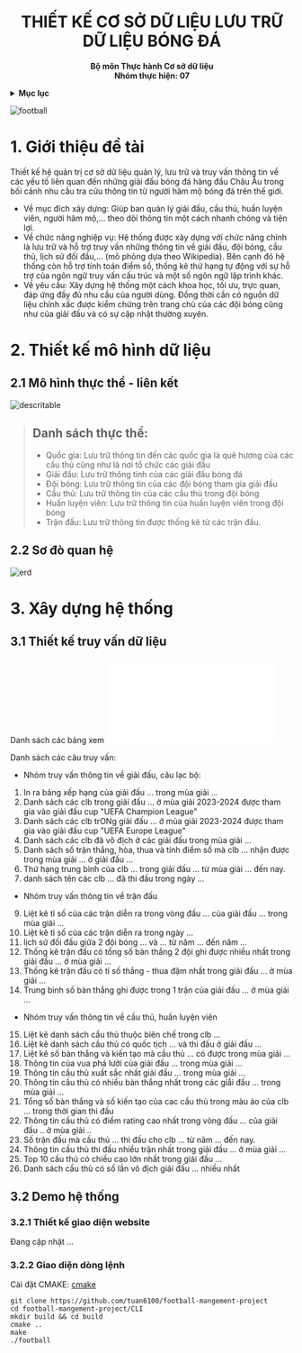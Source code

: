 <div align="center">
  <h1>THIẾT KẾ CƠ SỞ DỮ LIỆU LƯU TRỮ DỮ LIỆU BÓNG ĐÁ    
  </h1>
  <p>
    <strong>Bộ môn Thực hành Cơ sở dữ liệu <br> Nhóm thực hiện: 07</strong>
  </p>
</div>

<details>
  <summary><b>Mục lục</b></summary> 
  
   <ol>
      <li><a href="#gioi-thieu">Giới thiệu để tài</a></li>
      <li><a href="#mo-hinh">Thiết kế mô hình dữ liệu</a></li>
      <li><a href="#xay-dung">Xây dựng hệ thống</a></li>
   </ol>

</details>

![football](https://www.instituteforgovernment.org.uk/sites/default/files/styles/16_9_desktop_2x/public/2023-03/premier-league-football-1504x846px.webp?h=dd1b06b1&itok=iUiWNX_U)

<h1 id="gioi-thieu">1. Giới thiệu đề tài</h1>

Thiết kế hệ quản trị cơ sở dữ liệu quản lý, lưu trữ và truy vấn thông tin về các
yếu tố liên quan đến những giải đấu bóng đá hàng đầu Châu Âu trong bối
cảnh nhu cầu tra cứu thông tin từ người hâm mộ bóng đá trên thế giới.
  - Về mục đích xây dựng: Giúp ban quản lý giải đấu, cầu thủ, huấn luyện
viên, người hâm mộ,... theo dõi thông tin một cách nhanh chóng và tiện
lợi.
  - Về chức năng nghiệp vụ: Hệ thống được xây dựng với chức năng chính là
lưu trữ và hỗ trợ truy vấn những thông tin về giải đấu, đội bóng, cầu thủ,
lịch sử đối đầu,... (mô phỏng dựa theo Wikipedia). Bên cạnh đó hệ thống
còn hỗ trợ tính toán điểm số, thống kê thứ hạng tự động với sự hỗ trợ của
ngôn ngữ truy vấn cấu trúc và một số ngôn ngữ lập trình khác.
  - Về yêu cầu: Xây dựng hệ thống một cách khoa học, tối ưu, trực quan,
đáp ứng đầy đủ nhu cầu của người dùng. Đồng thời cần có nguồn dữ liệu
chính xấc được kiểm chứng trên trang chủ của các đội bóng cũng như của
giải đấu và có sự cập nhật thường xuyên.

<h1 id="mo-hinh">2. Thiết kế mô hình dữ liệu
<h2>2.1 Mô hình thực thể - liên kết</h2>
  
![descritable](https://raw.githubusercontent.com/tuan6100/football-mangement-project/main/img/image.png?token=GHSAT0AAAAAACSFWEYHNLWUKG437UDPX2MSZSNTODA)

>## Danh sách thực thể:
>  - Quốc gia: Lưu trữ thông tin đến các quốc gia là quê hương của các cầu thủ cũng như là nơi tổ chức các giải đấu
>  - Giải đấu: Lưu trữ thông tinh của các giải đấu bóng đá
>  - Đội bóng: Lưu trữ thông tin của các đội bóng tham gia giải đấu
>  - Cầu thủ: Lưu trữ thông tin của các cầu thủ trong đội bóng
>  - Huấn luyện viên: Lưu trữ thông tin của huấn luyện viên trong đội bóng
>  - Trận đấu: Lưu trữ thông tin được thống kê từ các trận đấu.

<h2>2.2 Sơ đò quan hệ</h2>

![erd](https://github.com/tuan6100/football-mangement-project/blob/main/img/drawSQL-image-export-2024-05-22.png?raw=true)

<h1 id="xay-dung">3. Xây dựng hệ thống</h1>

<h2>3.1 Thiết kế truy vấn dữ liệu</h2>

Danh sách các bảng xem ![tại đây](Data/tablelist.sql)

Danh sách các câu truy vấn:

<ul>
  <li > Nhóm truy vấn thông tin về giải đấu, câu lạc bộ: </li>
</ul>
    <ol start=1>
     <li> In ra bảng xếp hạng của giải đấu ... trong mùa giải ... </li>
     <li> Danh sách các clb trong giải đấu ... ở mùa giải 2023-2024 được tham gia vào giải đấu cup "UEFA Champion League" </li>
     <li> Danh sách các clb trONg giải đấu ... ở mùa giải 2023-2024 được tham gia vào giải đấu cup "UEFA Europe League" </li>
     <li> Danh sách các clb đã vô địch ở các giải đấu trong mùa giải ... </li>
     <li> Danh sách số trận thắng, hòa, thua và tính điểm số mà clb ... nhận được trong mùa giải ... ở giải đấu ... </li>
     <li> Thứ hạng trung bình của clb ... trong giải đấu ... từ mùa giải ... đến nay. </li>
     <li> danh sách tên các clb ... đã thi đấu trong ngày ... </li>   
     </ol>
  
  
 <ul><li > Nhóm truy vấn thông tin về trận đấu  </li></ul>
   <ol start="9">
      <li> Liệt kê tỉ số của các trận diễn ra trong vòng đấu ... của giải đấu ... trong mùa giải ...</li>
      <li> Liệt kê tỉ số của các trận diễn ra trong ngày ... <br>
      <li> lịch sử đối đấu giữa 2 đội bóng ... và ... từ năm ... đến năm ... <br>
      <li> Thống kê trận đấu có tổng số bàn thắng 2 đội ghi được nhiều nhất trong giải đấu ... ở mùa giải ... </li>
      <li> Thống kê trận đấu có tỉ số thắng - thua đậm nhất trong giải đấu ... ở mùa giải ... </li>
      <li> Trung bình số bàn thắng ghi được trong 1 trận của giải đấu ... ở mùa giải ... </li>    
   </ol>

   
<ul><li> Nhóm truy vấn thông tin về cầu thủ, huấn luyện viên </li></ul>

  <ol start="15">
   <li> Liệt kê danh sách cầu thủ thuộc biên chế trong clb ... </li>
   <li> Liệt kê danh sách cầu thủ có quốc tịch ... và thi đấu ở giải đấu ... </li>
   <li> Liệt kê số bàn thắng và kiến tạo mà cầu thủ ... có được trong mùa giải ... </li>
   <li> Thông tin của vua phá lưới của giải đấu ... trong mùa giải ...</li>
   <li> Thông tin cầu thủ xuất sắc nhất giải đấu ... trong mùa giải ... </li>
  <li> Thông tin cầu thủ có nhiều bàn thắng nhất trong các giẩi đấu ... trong mùa giải ...</li>
   <li> Tổng số bàn thắng và số kiến tạo của cac cầu thủ trong màu áo của clb ... trong thời gian thi đấu </li>
   <li> Thông tin cầu thủ có điểm rating cao nhất trong vòng đấu ... của giải đấu .. ở mùa giải .. </li>
   <li> Số trận đấu mà cầu thủ ... thi đấu cho clb ... từ năm ... đến nay. </li>
   <li> Thông tin cầu thủ thi đấu nhiều trận nhất trong giải đấu ... ở mùa giải ... </li>
   <li> Top 10 cầu thủ có chiều cao lớn nhất trong giải đấu ... </li>
   <li> Danh sách cầu thủ có số lần vô địch giải đấu ... nhiều nhất </li>
  </ol>

<h2>3.2 Demo hệ thống</h2>

<h3>3.2.1 Thiết kế giao diện website</h3>

Đang cập nhật ...

<h3>3.2.2 Giao diện dòng lệnh</h3>

Cài đặt CMAKE:
[cmake](https://cmake.org/download/)
```
git clone https://github.com/tuan6100/football-mangement-project 
cd football-mangement-project/CLI
mkdir build && cd build
cmake ..
make
./football
```